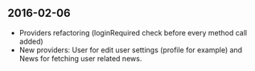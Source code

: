 ## 2016-02-06

- Providers refactoring (loginRequired check before every method call added)
- New providers: User for edit user settings (profile for example) and News for fetching user related news.